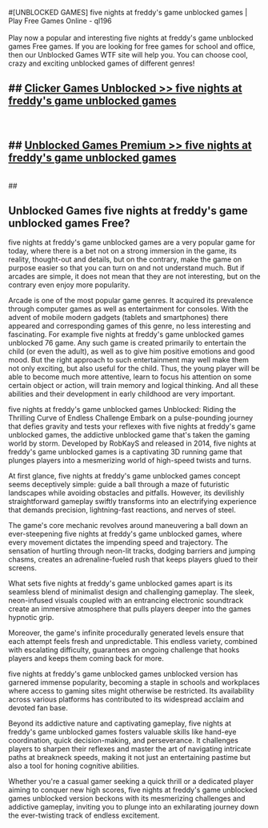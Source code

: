#[UNBLOCKED GAMES] five nights at freddy's game unblocked games | Play Free Games Online - ql196 <br>
<br>
Play now a popular and interesting five nights at freddy's game unblocked games Free games. If you are looking for free games for school and office, then our Unblocked Games WTF site will help you. You can choose cool, crazy and exciting unblocked games of different genres!


## ##  [Clicker Games Unblocked >> five nights at freddy's game unblocked games](http://freeplayer.one?title=five_nights_at_freddy's_game_unblocked_games&ref=22)
  <br>

##  ## [Unblocked Games Premium >> five nights at freddy's game unblocked games](http://freeplayer.one?title=five_nights_at_freddy's_game_unblocked_games&ref=22)
  <br>
  ##



## Unblocked Games five nights at freddy's game unblocked games Free?

five nights at freddy's game unblocked games are a very popular game for today, where there is a bet not on a strong immersion in the game, its reality, thought-out and details, but on the contrary, make the game on purpose easier so that you can turn on and not understand much. But if arcades are simple, it does not mean that they are not interesting, but on the contrary even enjoy more popularity.

Arcade is one of the most popular game genres. It acquired its prevalence through computer games as well as entertainment for consoles. With the advent of mobile modern gadgets (tablets and smartphones) there appeared and corresponding games of this genre, no less interesting and fascinating. For example five nights at freddy's game unblocked games unblocked 76 game. Any such game is created primarily to entertain the child (or even the adult), as well as to give him positive emotions and good mood. But the right approach to such entertainment may well make them not only exciting, but also useful for the child. Thus, the young player will be able to become much more attentive, learn to focus his attention on some certain object or action, will train memory and logical thinking. And all these abilities and their development in early childhood are very important.

five nights at freddy's game unblocked games Unblocked: Riding the Thrilling Curve of Endless Challenge
Embark on a pulse-pounding journey that defies gravity and tests your reflexes with five nights at freddy's game unblocked games, the addictive unblocked game that's taken the gaming world by storm. Developed by RobKayS and released in 2014, five nights at freddy's game unblocked games is a captivating 3D running game that plunges players into a mesmerizing world of high-speed twists and turns.

At first glance, five nights at freddy's game unblocked games concept seems deceptively simple: guide a ball through a maze of futuristic landscapes while avoiding obstacles and pitfalls. However, its devilishly straightforward gameplay swiftly transforms into an electrifying experience that demands precision, lightning-fast reactions, and nerves of steel.

The game's core mechanic revolves around maneuvering a ball down an ever-steepening five nights at freddy's game unblocked games, where every movement dictates the impending speed and trajectory. The sensation of hurtling through neon-lit tracks, dodging barriers and jumping chasms, creates an adrenaline-fueled rush that keeps players glued to their screens.

What sets five nights at freddy's game unblocked games apart is its seamless blend of minimalist design and challenging gameplay. The sleek, neon-infused visuals coupled with an entrancing electronic soundtrack create an immersive atmosphere that pulls players deeper into the games hypnotic grip.

Moreover, the game's infinite procedurally generated levels ensure that each attempt feels fresh and unpredictable. This endless variety, combined with escalating difficulty, guarantees an ongoing challenge that hooks players and keeps them coming back for more.

five nights at freddy's game unblocked games unblocked version has garnered immense popularity, becoming a staple in schools and workplaces where access to gaming sites might otherwise be restricted. Its availability across various platforms has contributed to its widespread acclaim and devoted fan base.

Beyond its addictive nature and captivating gameplay, five nights at freddy's game unblocked games fosters valuable skills like hand-eye coordination, quick decision-making, and perseverance. It challenges players to sharpen their reflexes and master the art of navigating intricate paths at breakneck speeds, making it not just an entertaining pastime but also a tool for honing cognitive abilities.

Whether you're a casual gamer seeking a quick thrill or a dedicated player aiming to conquer new high scores, five nights at freddy's game unblocked games unblocked version beckons with its mesmerizing challenges and addictive gameplay, inviting you to plunge into an exhilarating journey down the ever-twisting track of endless excitement.